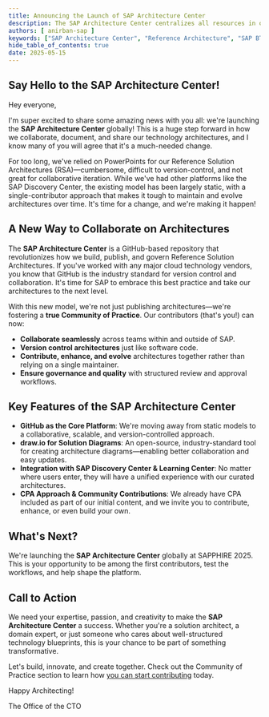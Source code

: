 ```yaml
---
title: Announcing the Launch of SAP Architecture Center
description: The SAP Architecture Center centralizes all resources in one place, enabling organizations to maximize cloud capabilities while ensuring that their solutions are secure, resilient, and optimized to their specific requirements.
authors: [ anirban-sap ]
keywords: ["SAP Architecture Center", "Reference Architecture", "SAP BTP"]
hide_table_of_contents: true
date: 2025-05-15
---
```


## Say Hello to the SAP Architecture Center!

Hey everyone,

I'm super excited to share some amazing news with you all: we're launching the **SAP Architecture Center** globally! This is a huge step forward in how we collaborate, document, and share our technology architectures, and I know many of you will agree that it's a much-needed change.

For too long, we've relied on PowerPoints for our Reference Solution Architectures (RSA)—cumbersome, difficult to version-control, and not great for collaborative iteration. While we've had other platforms like the SAP Discovery Center, the existing model has been largely static, with a single-contributor approach that makes it tough to maintain and evolve architectures over time. It's time for a change, and we're making it happen!

## A New Way to Collaborate on Architectures

The **SAP Architecture Center** is a GitHub-based repository that revolutionizes how we build, publish, and govern Reference Solution Architectures. If you've worked with any major cloud technology vendors, you know that GitHub is the industry standard for version control and collaboration. It's time for SAP to embrace this best practice and take our architectures to the next level.

With this new model, we're not just publishing architectures—we're fostering a **true Community of Practice**. Our contributors (that's you!) can now:

* **Collaborate seamlessly** across teams within and outside of SAP.
* **Version control architectures** just like software code.
* **Contribute, enhance, and evolve** architectures together rather than relying on a single maintainer.
* **Ensure governance and quality** with structured review and approval workflows.

## Key Features of the SAP Architecture Center

* **GitHub as the Core Platform**: We're moving away from static models to a collaborative, scalable, and version-controlled approach.
* **draw.io for Solution Diagrams**: An open-source, industry-standard tool for creating architecture diagrams—enabling better collaboration and easy updates.
* **Integration with SAP Discovery Center & Learning Center**: No matter where users enter, they will have a unified experience with our curated architectures.
* **CPA Approach & Community Contributions**: We already have CPA included as part of our initial content, and we invite you to contribute, enhance, or even build your own.

## What's Next?

We're launching the **SAP Architecture Center** globally at SAPPHIRE 2025. This is your opportunity to be among the first contributors, test the workflows, and help shape the platform.

## Call to Action

We need your expertise, passion, and creativity to make the **SAP Architecture Center** a success. Whether you're a solution architect, a domain expert, or just someone who cares about well-structured technology blueprints, this is your chance to be part of something transformative.

Let's build, innovate, and create together. Check out the Community of Practice section to learn how [you can start contributing](/community/contribution) today.

Happy Architecting!

The Office of the CTO